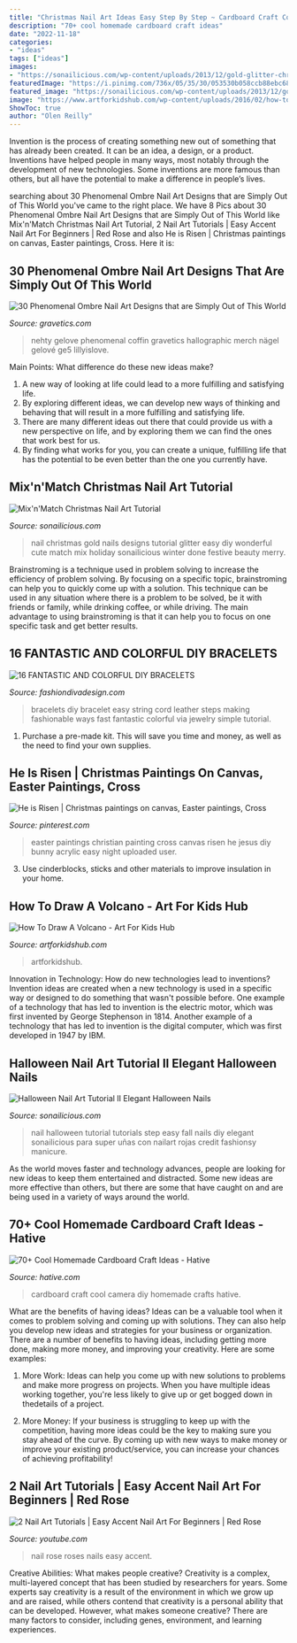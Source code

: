 ```yaml
---
title: "Christmas Nail Art Ideas Easy Step By Step ~ Cardboard Craft Cool Camera Diy Homemade Crafts Hative"
description: "70+ cool homemade cardboard craft ideas"
date: "2022-11-18"
categories:
- "ideas"
tags: ["ideas"]
images:
- "https://sonailicious.com/wp-content/uploads/2013/12/gold-glitter-christmas-nail-art.jpg"
featuredImage: "https://i.pinimg.com/736x/05/35/30/053530b058ccb88ebc68775255a053ef--cross-paintings-easter-art.jpg"
featured_image: "https://sonailicious.com/wp-content/uploads/2013/12/gold-glitter-christmas-nail-art.jpg"
image: "https://www.artforkidshub.com/wp-content/uploads/2016/02/how-to-draw-a-volcano-feature.jpg"
ShowToc: true
author: "Olen Reilly"
---
```



Invention is the process of creating something new out of something that has already been created. It can be an idea, a design, or a product. Inventions have helped people in many ways, most notably through the development of new technologies. Some inventions are more famous than others, but all have the potential to make a difference in people’s lives.

	

		
searching about 30 Phenomenal Ombre Nail Art Designs that are Simply Out of This World you've came to the right place. We have 8 Pics about 30 Phenomenal Ombre Nail Art Designs that are Simply Out of This World like Mix&#039;n&#039;Match Christmas Nail Art Tutorial, 2 Nail Art Tutorials | Easy Accent Nail Art For Beginners | Red Rose and also He is Risen | Christmas paintings on canvas, Easter paintings, Cross. Here it is:
		
    
## 30 Phenomenal Ombre Nail Art Designs That Are Simply Out Of This World

<img loading=lazy src="https://www.gravetics.com/wp-content/uploads/2017/08/Nude-ombre-nails.jpg" onerror="this.onerror=null;this.src='https://tse3.mm.bing.net/th?id=OIP.OWSIGsdCgMHVjE1sPzJXnQHaJ_&amp;pid=15.1';" alt="30 Phenomenal Ombre Nail Art Designs that are Simply Out of This World">

_Source: gravetics.com_

>nehty gelove phenomenal coffin gravetics hallographic merch nägel gelové ge5 lillyislove. 

	

Main Points: What difference do these new ideas make?
1. A new way of looking at life could lead to a more fulfilling and satisfying life.
2. By exploring different ideas, we can develop new ways of thinking and behaving that will result in a more fulfilling and satisfying life.
3. There are many different ideas out there that could provide us with a new perspective on life, and by exploring them we can find the ones that work best for us.
4. By finding what works for you, you can create a unique, fulfilling life that has the potential to be even better than the one you currently have.

    
## Mix&#039;n&#039;Match Christmas Nail Art Tutorial

<img loading=lazy src="https://sonailicious.com/wp-content/uploads/2013/12/gold-glitter-christmas-nail-art.jpg" onerror="this.onerror=null;this.src='https://tse4.mm.bing.net/th?id=OIP.EcDmiJ_q71CYoSaraNaXEAHaLH&amp;pid=15.1';" alt="Mix&#039;n&#039;Match Christmas Nail Art Tutorial">

_Source: sonailicious.com_

>nail christmas gold nails designs tutorial glitter easy diy wonderful cute match mix holiday sonailicious winter done festive beauty merry. 

	

Brainstroming is a technique used in problem solving to increase the efficiency of problem solving. By focusing on a specific topic, brainstroming can help you to quickly come up with a solution. This technique can be used in any situation where there is a problem to be solved, be it with friends or family, while drinking coffee, or while driving. The main advantage to using brainstroming is that it can help you to focus on one specific task and get better results.

    
## 16 FANTASTIC AND COLORFUL DIY BRACELETS

<img loading=lazy src="http://www.fashiondivadesign.com/wp-content/uploads/2014/08/499547783637100494Ri1ooTEOc-451x960.jpg" onerror="this.onerror=null;this.src='https://tse2.mm.bing.net/th?id=OIP.V2d5mtp_LztUNArbZbhjKQAAAA&amp;pid=15.1';" alt="16 FANTASTIC AND COLORFUL DIY BRACELETS">

_Source: fashiondivadesign.com_

>bracelets diy bracelet easy string cord leather steps making fashionable ways fast fantastic colorful via jewelry simple tutorial. 

	

1. Purchase a pre-made kit. This will save you time and money, as well as the need to find your own supplies.

    
## He Is Risen | Christmas Paintings On Canvas, Easter Paintings, Cross

<img loading=lazy src="https://i.pinimg.com/736x/05/35/30/053530b058ccb88ebc68775255a053ef--cross-paintings-easter-art.jpg" onerror="this.onerror=null;this.src='https://tse4.mm.bing.net/th?id=OIP.PptvuPfV-wq7jt7xHJ-N-wHaFt&amp;pid=15.1';" alt="He is Risen | Christmas paintings on canvas, Easter paintings, Cross">

_Source: pinterest.com_

>easter paintings christian painting cross canvas risen he jesus diy bunny acrylic easy night uploaded user. 

	

3. Use cinderblocks, sticks and other materials to improve insulation in your home.

    
## How To Draw A Volcano - Art For Kids Hub

<img loading=lazy src="https://www.artforkidshub.com/wp-content/uploads/2016/02/how-to-draw-a-volcano-feature.jpg" onerror="this.onerror=null;this.src='https://tse2.mm.bing.net/th?id=OIP.jC8LA7DSn8EfmPQshd77_QHaEK&amp;pid=15.1';" alt="How To Draw A Volcano - Art For Kids Hub">

_Source: artforkidshub.com_

>artforkidshub. 

	

Innovation in Technology: How do new technologies lead to inventions?
Invention ideas are created when a new technology is used in a specific way or designed to do something that wasn't possible before. One example of a technology that has led to invention is the electric motor, which was first invented by George Stephenson in 1814. Another example of a technology that has led to invention is the digital computer, which was first developed in 1947 by IBM.

    
## Halloween Nail Art Tutorial II Elegant Halloween Nails

<img loading=lazy src="https://sonailicious.com/wp-content/uploads/2013/10/halloween-nail-art-tutorial.jpg" onerror="this.onerror=null;this.src='https://tse3.mm.bing.net/th?id=OIP.yNq3vzB0Vfy6vw28CVSV7wHaOV&amp;pid=15.1';" alt="Halloween Nail Art Tutorial II Elegant Halloween Nails">

_Source: sonailicious.com_

>nail halloween tutorial tutorials step easy fall nails diy elegant sonailicious para super uñas con nailart rojas credit fashionsy manicure. 

	

As the world moves faster and technology advances, people are looking for new ideas to keep them entertained and distracted. Some new ideas are more effective than others, but there are some that have caught on and are being used in a variety of ways around the world.

    
## 70+ Cool Homemade Cardboard Craft Ideas - Hative

<img loading=lazy src="https://hative.com/wp-content/uploads/2014/04/cardboard-crafts/21-diy-cardboard-craft-camera.jpg" onerror="this.onerror=null;this.src='https://tse2.mm.bing.net/th?id=OIP.UNgqKMiGlt1cnmAG4t01KgHaFi&amp;pid=15.1';" alt="70+ Cool Homemade Cardboard Craft Ideas - Hative">

_Source: hative.com_

>cardboard craft cool camera diy homemade crafts hative. 

	

What are the benefits of having ideas?
Ideas can be a valuable tool when it comes to problem solving and coming up with solutions. They can also help you develop new ideas and strategies for your business or organization. There are a number of benefits to having ideas, including getting more done, making more money, and improving your creativity. Here are some examples:
1. More Work: Ideas can help you come up with new solutions to problems and make more progress on projects. When you have multiple ideas working together, you're less likely to give up or get bogged down in thedetails of a project.

2. More Money: If your business is struggling to keep up with the competition, having more ideas could be the key to making sure you stay ahead of the curve. By coming up with new ways to make money or improve your existing product/service, you can increase your chances of achieving profitability!

    
## 2 Nail Art Tutorials | Easy Accent Nail Art For Beginners | Red Rose

<img loading=lazy src="http://i.ytimg.com/vi/bjUgG8YXzsw/maxresdefault.jpg" onerror="this.onerror=null;this.src='https://tse2.mm.bing.net/th?id=OIP.MnjKJR6zNp8hPbh6i0Rj8wHaEK&amp;pid=15.1';" alt="2 Nail Art Tutorials | Easy Accent Nail Art For Beginners | Red Rose">

_Source: youtube.com_

>nail rose roses nails easy accent. 

	

Creative Abilities: What makes people creative?
Creativity is a complex, multi-layered concept that has been studied by researchers for years. Some experts say creativity is a result of the environment in which we grow up and are raised, while others contend that creativity is a personal ability that can be developed. However, what makes someone creative? There are many factors to consider, including genes, environment, and learning experiences.

